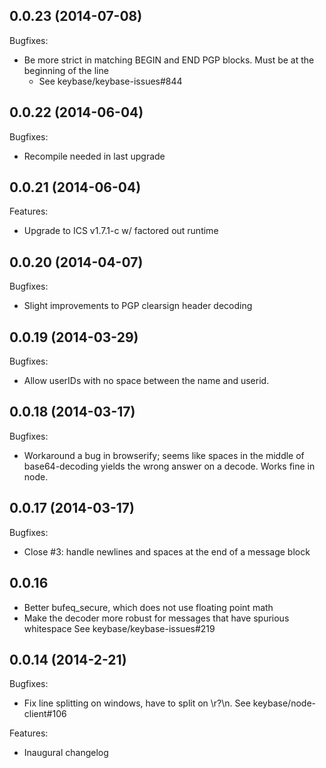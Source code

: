 ## 0.0.23 (2014-07-08)

Bugfixes:

  - Be more strict in matching BEGIN and END PGP blocks.  Must be
    at the beginning of the line
     - See keybase/keybase-issues#844

## 0.0.22 (2014-06-04)

Bugfixes:

  - Recompile needed in last upgrade

## 0.0.21 (2014-06-04)

Features:

  - Upgrade to ICS v1.7.1-c w/ factored out runtime

## 0.0.20 (2014-04-07)

Bugfixes:

  - Slight improvements to PGP clearsign header decoding

## 0.0.19 (2014-03-29)

Bugfixes:

  - Allow userIDs with no space between the name and userid.

## 0.0.18 (2014-03-17)

Bugfixes:

  - Workaround a bug in browserify; seems like spaces in the middle of base64-decoding
    yields the wrong answer on a decode.  Works fine in node.

## 0.0.17 (2014-03-17)

Bugfixes:

  - Close #3: handle newlines and spaces at the end of a message block

## 0.0.16 

  - Better bufeq_secure, which does not use floating point math
  - Make the decoder more robust for messages that have spurious whitespace
    See keybase/keybase-issues#219

## 0.0.14 (2014-2-21)

Bugfixes:

  - Fix line splitting on windows, have to split on \r?\n.
    See keybase/node-client#106

Features:

  - Inaugural changelog
